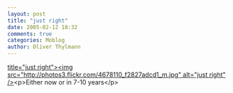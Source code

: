 ```yaml
---
layout: post
title: "just right"
date: 2005-02-12 18:32
comments: true
categories: Moblog
author: Oliver Thylmann
---
```



[ title=&quot;just right&quot;&gt;&lt;img src=&quot;http://photos3.flickr.com/4678110_f2827adcd1_m.jpg&quot; alt=&quot;just right&quot; /&gt;](http://www.flickr.com/photos/oliver/4678110/)&lt;p&gt;Either now or in 7-10 years&lt;/p&gt;


